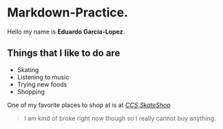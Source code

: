 # Markdown-Practice.
Hello my name is **Eduardo Garcia-Lopez**. 

## Things that I like to do are
  * Skating
  * Listening to music
  * Trying new foods 
  * Shopping

One of my favorite places to shop at is at *[CCS SkateShop](https://shop.ccs.com/)*
> I am kind of broke right now though so I really cannot buy anything.

